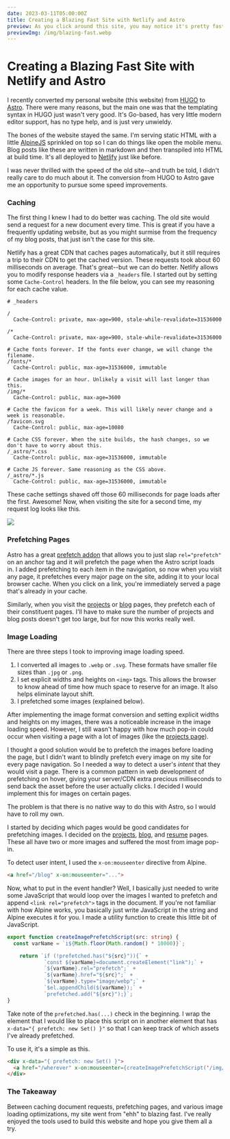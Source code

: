 ```yaml
---
date: 2023-03-11T05:00:00Z
title: Creating a Blazing Fast Site with Netlify and Astro
preview: As you click around this site, you may notice it's pretty fast. Here are some tricks I used to make it so speedy.
previewImg: /img/blazing-fast.webp
---
```


# **Creating a Blazing Fast Site with Netlify and Astro**

I recently converted my personal website (this website) from [HUGO](https://gohugo.io) to [Astro](https://astro.build). There were many reasons, but the main one was that the templating syntax in HUGO just wasn't very good. It's Go-based, has very little modern editor support, has no type help, and is just very unwieldy.

The bones of the website stayed the same. I'm serving static HTML with a little [AlpineJS](https://alpinejs.dev) sprinkled on top so I can do things like open the mobile menu. Blog posts like these are written in markdown and then transpiled into HTML at build time. It's all deployed to [Netlify](https://netlify.com) just like before.

I was never thrilled with the speed of the old site--and truth be told, I didn't really care to do much about it. The conversion from HUGO to Astro gave me an opportunity to pursue some speed improvements.

### **Caching**

The first thing I knew I had to do better was caching. The old site would send a request for a new document every time. This is great if you have a frequently updating website, but as you might surmise from the frequency of my blog posts, that just isn't the case for this site.

Netlify has a great CDN that caches pages automatically, but it still requires a trip to their CDN to get the cached version. These requests took about 60 milliseconds on average. That's great--but we can do better. Netlify allows you to modify response headers via a `_headers` file. I started out by setting some `Cache-Control` headers. In the file below, you can see my reasoning for each cache value.

```
# _headers

/
  Cache-Control: private, max-age=900, stale-while-revalidate=31536000

/*
  Cache-Control: private, max-age=900, stale-while-revalidate=31536000

# Cache fonts forever. If the fonts ever change, we will change the filename.
/fonts/*
  Cache-Control: public, max-age=31536000, immutable

# Cache images for an hour. Unlikely a visit will last longer than this.
/img/*
  Cache-Control: public, max-age=3600

# Cache the favicon for a week. This will likely never change and a week is reasonable.
/favicon.svg
  Cache-Control: public, max-age=10080

# Cache CSS forever. When the site builds, the hash changes, so we don't have to worry about this.
/_astro/*.css
  Cache-Control: public, max-age=31536000, immutable

# Cache JS forever. Same reasoning as the CSS above.
/_astro/*.js
  Cache-Control: public, max-age=31536000, immutable
```

These cache settings shaved off those 60 milliseconds for page loads after the first. Awesome! Now, when visiting the site for a second time, my request log looks like this.

![](/img/cached-network-log.webp)

### **Prefetching Pages**

Astro has a great [prefetch addon](https://docs.astro.build/en/guides/integrations-guide/prefetch/) that allows you to just slap `rel="prefetch"` on an anchor tag and it will prefetch the page when the Astro script loads in. I added prefetching to each item in the navigation, so now when you visit any page, it prefetches every major page on the site, adding it to your local browser cache. When you click on a link, you're immediately served a page that's already in your cache.

Similarly, when you visit the [projects](/projects) or [blog](/blog) pages, they prefetch each of their constituent pages. I'll have to make sure the number of projects and blog posts doesn't get too large, but for now this works really well.

### **Image Loading**

There are three steps I took to improving image loading speed.

1. I converted all images to `.webp` or `.svg`. These formats have smaller file sizes than `.jpg` or `.png`.
2. I set explicit widths and heights on `<img>` tags. This allows the browser to know ahead of time how much space to reserve for an image. It also helps eliminate layout shift.
3. I prefetched some images (explained below).

After implementing the image format conversion and setting explicit widths and heights on my images, there was a noticeable increase in the image loading speed. However, I still wasn't happy with how much pop-in could occur when visiting a page with a lot of images (like the [projects page](/projects)).

I thought a good solution would be to prefetch the images before loading the page, but I didn't want to blindly prefetch every image on my site for every page navigation. So I needed a way to detect a user's _intent_ that they would visit a page. There is a common pattern in web development of prefetching on hover, giving your server/CDN extra precious milliseconds to send back the asset before the user actually clicks. I decided I would implement this for images on certain pages.

The problem is that there is no native way to do this with Astro, so I would have to roll my own.

I started by deciding which pages would be good candidates for prefetching images. I decided on the [projects](/projects), [blog](/blog), and [resume](/resume) pages. These all have two or more images and suffered the most from image pop-in.

To detect user intent, I used the `x-on:mouseenter` directive from Alpine.

```html
<a href="/blog" x-on:mouseenter="...">
```

Now, what to put in the event handler? Well, I basically just needed to write some JavaScript that would loop over the images I wanted to prefetch and append `<link rel="prefetch">` tags in the document. If you're not familiar with how Alpine works, you basically just write JavaScript in the string and Alpine executes it for you. I made a utility function to create this little bit of JavaScript.

```ts
export function createImagePrefetchScript(src: string) {
  const varName = `i${Math.floor(Math.random() * 10000)}`;

	return `if (!prefetched.has("${src}")){` +
			`const ${varName}=document.createElement("link");` +
			`${varName}.rel="prefetch";` +
			`${varName}.href="${src}";` + 
			`${varName}.type="image/webp";` + 
			`$el.appendChild(${varName});` +
			`prefetched.add("${src}");}`;
}
```

Take note of the `prefetched.has(...)` check in the beginning. I wrap the element that I would like to place this script on in another element that has `x-data="{ prefetch: new Set() }"` so that I can keep track of which assets I've already prefetched.

To use it, it's a simple as this.

```html
<div x-data="{ prefetch: new Set() }">
  <a href="/wherever" x-on:mouseenter={createImagePrefetchScript('/img/image-1.webp')}>
</div>
```

### The Takeaway

Between caching document requests, prefetching pages, and various image loading optimizations, my site went from "ehh" to blazing fast. I've really enjoyed the tools used to build this website and hope you give them all a try.
